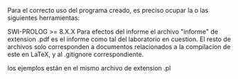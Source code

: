 Para el correcto uso del programa creado, es preciso ocupar la o las siguientes herramientas:

SWI-PROLOG >= 8.X.X
Para efectos del informe el archivo "informe" de extension .pdf es el informe como tal del laboratorio en cuestion. El resto de archivos solo corresponden a documentos relacionados a la compilacion de este en LaTeX, y al .gitignore correspondiente.

los ejemplos están en el mismo archivo de extension .pl